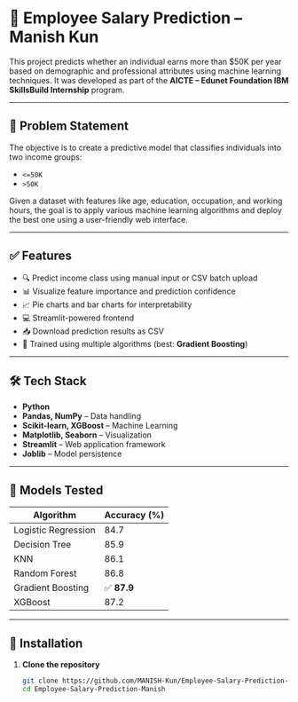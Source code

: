 # 💼 Employee Salary Prediction – Manish Kun

This project predicts whether an individual earns more than $50K per year based on demographic and professional attributes using machine learning techniques. It was developed as part of the **AICTE – Edunet Foundation IBM SkillsBuild Internship** program.

---

## 🧠 Problem Statement

The objective is to create a predictive model that classifies individuals into two income groups:
- `<=50K`
- `>50K`

Given a dataset with features like age, education, occupation, and working hours, the goal is to apply various machine learning algorithms and deploy the best one using a user-friendly web interface.

---

## ✅ Features

- 🔍 Predict income class using manual input or CSV batch upload
- 📊 Visualize feature importance and prediction confidence
- 📈 Pie charts and bar charts for interpretability
- 💻 Streamlit-powered frontend
- 📥 Download prediction results as CSV
- 🧪 Trained using multiple algorithms (best: **Gradient Boosting**)

---

## 🛠️ Tech Stack

- **Python**
- **Pandas, NumPy** – Data handling
- **Scikit-learn, XGBoost** – Machine Learning
- **Matplotlib, Seaborn** – Visualization
- **Streamlit** – Web application framework
- **Joblib** – Model persistence

---

## 🧪 Models Tested

| Algorithm             | Accuracy (%) |
|-----------------------|--------------|
| Logistic Regression   | 84.7         |
| Decision Tree         | 85.9         |
| KNN                   | 86.1         |
| Random Forest         | 86.8         |
| Gradient Boosting     | ✅ **87.9**  |
| XGBoost               | 87.2         |

---

## 🧾 Installation

1. **Clone the repository**
   ```bash
   git clone https://github.com/MANISH-Kun/Employee-Salary-Prediction-Manish.git
   cd Employee-Salary-Prediction-Manish
